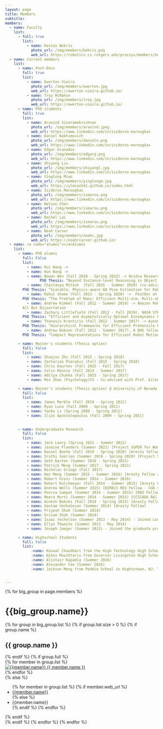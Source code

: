 ```yaml
---
layout: page
title: Members
subtitle:
members:
  - name: Faculty
    list:
      - full: true
        list:
          - name: Kostas Bekris
            photo_url: /img/members/bekris.png
            web_url: https://robotics.cs.rutgers.edu/pracsys/members/kostas-bekris/
  - name: Current members
    list:
      - name: Post-Docs
        full: true
        list:
          - name: Ewerton Vieira
            photo_url: /img/members/ewerton.jpg
            web_url: https://ewerton-vieira.github.io/
          - name: Troy McMahon
            photo_url: /img/members/troy.jpg
            web_url: https://ewerton-vieira.github.io/
      - name: PhD students
        full: true
        list:
          - name: Aravind Sivaramakrishnan 
            photo_url: /img/members/aravind.jpeg
            web_url: https://www.linkedin.com/in/isidoros-marougkas
          - name: Daniel Nakhimovich 
            photo_url: /img/members/danieln.png
            web_url: https://www.linkedin.com/in/isidoros-marougkas
          - name: Edgar Granados
            photo_url: /img/members/edgarg.png
            web_url: https://www.linkedin.com/in/isidoros-marougkas
          - name: Shiyang Liu
            photo_url: /img/members/shiyangl.jpg
            web_url: https://www.linkedin.com/in/isidoros-marougkas
          - name: Yinglong Miao
            photo_url: /img/members/yinglongm.jpg
            web_url: https://ylmiao541.github.io/index.html
          - name: Isidoros Marougkas
            photo_url: /img/members/ismarou.png
            web_url: https://www.linkedin.com/in/isidoros-marougkas
          - name: Nelson Chen
            photo_url: /img/members/ismarou.png
            web_url: https://www.linkedin.com/in/isidoros-marougkas
          - name: Rachel Lai
            photo_url: /img/members/ismarou.png
            web_url: https://www.linkedin.com/in/isidoros-marougkas
          - name: Noah Carver
            photo_url: /img/members/noahc.jpg
            web_url: https://noahrcarver.github.io/
  - name: <a name="alumni"></a>Alumni
    list:
      - name: PhD alumni
        full: False
        list:
          - name: Rui Wang -> 
          - name: Kun Wang -> 
          - name: Bowen Wen (Fall 2018 - Spring 2022) -> Nvidia Research, Seattle, WA.
                PhD Thesis: “Beyond Instance-level Reasoning in Object Pose Estimation and Tracking for Robotic Manipulation”
          - name: Chaitanya Mitash  (Fall 2015 - Summer 2020) (co-advised with Abdeslam Boularias) -> Amazon Robotics, Boston, MA.
		PhD Thesis: “Scalable, Physics-aware 6D Pose Estimation for Robot Manipulation”
          - name: Rahul Shome (Fall 2013 - Spring 2020) ->  PostDoc at Rice University -> Faculty, Australian National University (ANU)
		PhD thesis: “The Problem of Many: Efficient Multi-arm, Multi-object Task and Motion Planning with Optimality Guarantees”	
          - name: Andrew Kimmel (Fall 2012 - Summer 2019) -> Amazon Robotics, Boston, MA.
		All But Dissertation 
          - name: Zachary Littlefield (Fall 2012 - Fall 2019), NASA STR Fellow -> Uber Robotics, Pittsburgh, PA -> Aurora 
		PhD Thesis: “Efficient and Asymptotically Optimal Kinodynamic Motion Planning”
          - name: Thanasis Krontiris (Fall 2012 - Summer 2017) -> Autonomous driving start-up “Auto X” , Palo Alto, CA -> Google
		PhD Thesis: “Hierarchical Frameworks for Efficient Prehensile Rearrangement with a Robotic Manipulator”
          - name: Andrew Dobson (Fall 2012 - Summer 2017), A DHS fellow -> PostDoc at University of Michigan, Ann Arbor -> State of CA.
		PhD Thesis: “Compact Representations for Efficient Robot Motion Planning with Formal Guarantees”

      - name: Master's students (Thesis option)
        full: False
        list:
          - name: Shaojun Zhu (Fall 2015 - Spring 2018)
          - name: Zacharias Psarakis (Fall 2015 - Spring 2018)
          - name: Chris Kourtev (Fall 2015 - Fall 2017)
          - name: Colin Rennie (Fall 2014 - Summer 2017)
          - name: Aditya Chukka (Fall 2015 - Spring 2017)
          - name: Min Zhao (Psychology/CS - Co-advised with Prof. Eileen Kowler) (Fall 2013 - Summer 2014)

      - name: Master's students (Thesis option) @ University of Nevada, Reno
        full: False
        list:
          - name: James Marble (Fall 2010 - Spring 2012)
          - name: Ryan Luna (Fall 2009 - Spring 2011)
          - name: Yanbo Li (Spring 2009 - Spring 2011)
          - name: Ilias Apostolopoulos (Fall 2009 - Spring 2011)
          
      
      - name: Undergraduate Research
        full: False
        list:
          - name: Jack Lowry (Spring 2021 - Summer 2022)
          - name: Jasmine Flanders (Summer 2021) [Project SUPER for Women in STEM]
          - name: Daniel Boehm (Fall 2019 - Spring 2020) [Aresty fellow]
          - name: Sruthi Soorian (Summer 2019 - Spring 2020) [Project SUPER for Women in STEM]
          - name: Seth Karten (Summer 2018 - Spring 2021)
          - name: Patrick Meng (Summer 2017 - Spring 2021)
          - name: Nicholas Griego (Fall 2017)
          - name: Han Meng (Summer 2015 - Summer 2016) [Aresty Fellow and CCICADA researcher]
          - name: Robert Gross (Summer 2014 - Summer 2016)
          - name: Robert Kolchmeyer (Fall 2014 - Summer 2015) [Aresty Fellow]
          - name: Andrew Wells (Summer 2015) [DIMACS REU Fellow - CUA student]
          - name: Poorva Sampat (Summer 2014 - Summer 2015) [REU Fellow, CCICADA RA]
          - name: Meera Murti (Summer 2014 - Summer 2015) [CCICADA RA]
          - name: Ainesh Bakshi (Fall 2014 - Spring 2015) [Aresty Fellow]
          - name: Gautam Venkatesan (Summer 2014) [Aresty Fellow]
          - name: Priyesh Shah (Summer 2014)
          - name: Grisam Shah (Summer 2014)
          - name: Isaac Yochelson (Summer 2013 - May 2014) - Joined Lockheed Martin
          - name: Ellyn Thwaite (Summer 2013 - May 2014)
          - name: Joseph Jaeger (Summer 2013) - Joined the graduate program of UCSD.

      - name: Highschool Students
        full: False
        list:
            -name: Kunaal Chaudhari from the High Technology High School in Lincroft, NJ: “Robotics Internships for K-12 students in Computer Science” (Summer & Fall 2017)
            -name: Nikos Mouchtaris from Governor Livingston High School, NJ: “Remote Control of a Manipulator via a Virtual Reality Interface” (Summer 2015 & Summer 2016)
            -name: Alistair Kapadia (Summer 2016)
            -name: Alexander Yao (Summer 2016)
            -name: Jackson Meng from Peddie School in Hightstown, NJ: “3D Printing of a Robotic Hand” (Summer 2014)

   
---
```


<div class="row">
  {% for big_group in page.members %}
    <h1> {{big_group.name}} </h1>
    {% for group in big_group.list %}
    {% if group.list.size > 0 %}
      {% if group.name %}
        <h2>{{ group.name }}</h2>
      {% endif %}
      {% if group.full %}
      <div class="row member-row">
        {% for member in group.list %}
          <div class="col-xl-3 col-lg-3 col-md-3 text-center col-sm-6 col-xs-6 member-col">
            <a target="_blank" href="{{ member.web_url }}">
              <img class="img-responsive" src="{{ member.photo_url }}" alt="{{member.name}}">
            </a>
            <a target="_blank" href="{{ member.web_url }}">
              {{ member.name }}
            </a>
          </div>
        {% endfor %}
      </div>
      {% else %}
        <ul>
          {% for member in group.list %}
            {% if member.web_url %}
              <li><a href="{{member.web_url}}"> {{member.name}} </a></li>
            {% else %}
              <li><a> {{member.name}} </a></li>
            {% endif %}
          {% endfor %}
        </ul>
      {% endif %}
    <br>
    {% endif %}
    {% endfor %}
  {% endfor %}
</div>


<!-- <h3 id="undergraduate-students">Undergraduate students</h3>
<ul>
</ul>
</div> -->

<!-- <h2 id="collaborators">Collaborators</h2> -->
<!-- <ul>
  <li><a href="https://www.cs.cmu.edu/~astein/">Aaron Steinfeld</a></li>
  <li><a href="https://www.cs.cmu.edu/~kkitani/">Kris Kitani</a></li>
  <li><a href="http://www.lauravherlant.com/">Laura Herlant</a></li>
</ul> -->
